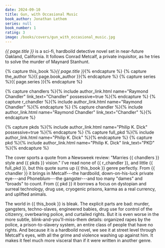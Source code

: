 ```yaml
---
date: 2024-09-10
title: Gun, with Occasional Music
book_author: Jonathan Lethem
series: null
book_number: 1
rating: 3
image: /books/covers/gun_with_occasional_music.jpg
---
```


<cite class="book-title">{{ page.title }}</cite> is a sci-fi, hardboild
detective novel set in near-future Oakland, California. It follows Conrad
Metcalf, a private inquisitor, as he tries to solve the murder of Maynard
Stanhunt.

{% capture this_book %}<cite class="book-title">{{ page.title }}</cite>{% endcapture %}
{% capture the_author %}<span class="author-name">{{ page.book_author }}</span>{% endcapture %}
{% capture series %}<span class="book-series">{{ page.series }}</span>{% endcapture %}

{% capture chandlers %}{% include author_link.html name="Raymond Chandler" link_text="Chandler" possessive=true %}{% endcapture %}
{% capture r_chandler %}{% include author_link.html name="Raymond Chandler" %}{% endcapture %}
{% capture chandler %}{% include author_link.html name="Raymond Chandler" link_text="Chandler" %}{% endcapture %}

{% capture pkds %}{% include author_link.html name="Philip K. Dick" possessive=true %}{% endcapture %}
{% capture full_pkd %}{% include author_link.html name="Philip K. Dick" %}{% endcapture %}
{% capture pkd %}{% include author_link.html name="Philip K. Dick" link_text="PKD" %}{% endcapture %}

The cover sports a quote from a Newsweek review: "Marries {{ chandlers }}
style and {{ pkds }} vision." I've read none of {{ r_chandler }}, and little {{
full_pkd }}, but this quote sums up {{ this_book }} genre perfectly. From
{{ chandler }} it brings in Metcalf---the hardboild, down-on-his-luck private
eye---and Phoneblum---the gangster---and too many "dames" and "broads" to
count. From {{ pkd }} it borrows a focus on dystopian and surreal technology, drug use,
cryogenic prisons, karma as a real currency, and uplifted animals.

The world in {{ this_book }} is bleak. The explicit parts are bad: murder,
gangsters, techno-slaves, engineered babies, drug use for control of the
citizenry, overbearing police, and curtailed rights. But it is even worse in
the more subtle, blink-and-you'll-miss-them details: organized rapes by the
police, a prison-to-slavery system, an entire class of people that have no
rights. And because it is a hardboild novel, we see it at street level through
Metcalf's eyes, with all the grime and violence washing up against him. It
makes it feel much more visceral than if it were written in another genre.
